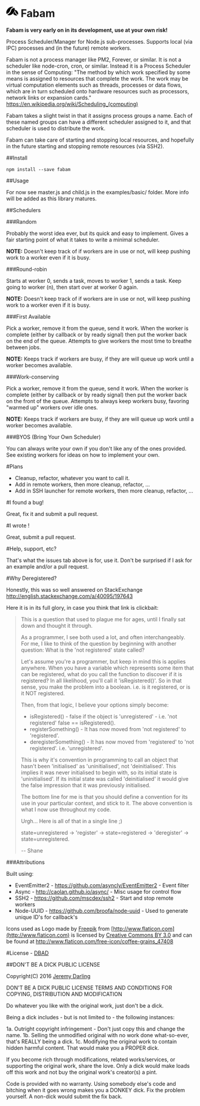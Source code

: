 ![Coffee Bean Logo](./logo/coffee-grains_32.png) Fabam
===

**Fabam is very early on in its development, use at your own risk!**

Process Scheduler/Manager for Node.js sub-processes.  Supports local (via IPC) processes and (in the future) remote workers.

Fabam is not a process manager like PM2, Forever, or similar.  It is not a scheduler like node-cron, cron, or similar.  Instead it is a Process Scheduler in the sense of Computing: "The method by which work specified by some means is assigned to resources that complete the work.  The work may be virtual computation elements such as threads, processes or data flows, which are in turn scheduled onto hardware resources such as processors, network links or expansion cards." https://en.wikipedia.org/wiki/Scheduling_(computing)

Fabam takes a slight twist in that it assigns process groups a name.  Each of these named groups can have a different scheduler assigned to it, and that scheduler is used to distribute the work.

Fabam can take care of starting and stopping local resources, and hopefully in the future starting and stopping remote resources (via SSH2).

##Install

```
npm install --save fabam
```

##Usage

For now see master.js and child.js in the examples/basic/ folder.  More info will be added as this library matures.

##Schedulers

###Random

Probably the worst idea ever, but its quick and easy to implement.  Gives a fair starting point of what it takes to write a minimal scheduler.

**NOTE:** Doesn't keep track of if workers are in use or not, will keep pushing work to a worker even if it is busy.

###Round-robin

Starts at worker 0, sends a task, moves to worker 1, sends a task.  Keep going to worker (n), then start over at worker 0 again.

**NOTE:** Doesn't keep track of if workers are in use or not, will keep pushing work to a worker even if it is busy.

###First Available

Pick a worker, remove it from the queue, send it work.  When the worker is complete (either by callback or by ready signal) then put the worker back on the end of the queue.  Attempts to give workers the most time to breathe between jobs.

**NOTE:** Keeps track if workers are busy, if they are will queue up work until a worker becomes available.

###Work-conserving

Pick a worker, remove it from the queue, send it work.  When the worker is complete (either by callback or by ready signal) then put the worker back on the front of the queue.  Attempts to always keep workers busy, favoring "warmed up" workers over idle ones.

**NOTE:** Keeps track if workers are busy, if they are will queue up work until a worker becomes available.

###BYOS (Bring Your Own Scheduler)

You can always write your own if you don't like any of the ones provided.  See existing workers for ideas on how to implement your own.

#Plans

 * Cleanup, refactor, whatever you want to call it.
 * Add in remote workers, then more cleanup, refactor, ...
 * Add in SSH launcher for remote workers, then more cleanup, refactor, ...

#I found a bug!

Great, fix it and submit a pull request.

#I wrote <insert great feature here>!

Great, submit a pull request.

#Help, support, etc?

That's what the issues tab above is for, use it.  Don't be surprised if I ask for an example and/or a pull request.

#Why Deregistered?

Honestly, this was so well answered on StackExchange http://english.stackexchange.com/a/40095/197643

Here it is in its full glory, in case you think that link is clickbait:

> This is a question that used to plague me for ages, until I finally sat down and thought it through.
>
> As a programmer, I see both used a lot, and often interchangeably. For me, I like to think of the question by beginning with another question: What is the 'not registered' state called?
>
> Let's assume you're a programmer, but keep in mind this is applies anywhere. When you have a variable which represents some item that can be registered, what do you call the function to discover if it is registered? In all likelihood, you'll call it 'isRegistered()'. So in that sense, you make the problem into a boolean. i.e. is it registered, or is it NOT registered.
>
> Then, from that logic, I believe your options simply become:
>
>  * isRegistered() - false if the object is 'unregistered' - i.e. 'not registered' false == isRegistered().
>  * registerSomething() - It has now moved from 'not registered' to 'registered'.
>  * deregisterSomething() - It has now moved from 'registered' to 'not registered'. i.e. 'unregistered'.
>
> This is why it's convention in programming to call an object that hasn't been 'initialised' as 'uninitialised', not 'deinitialised'. This implies it was never initialised to begin with, so its initial state is 'uninitialised'. If its initial state was called 'deinitialised' it would give the false impression that it was previously initialised.
>
> The bottom line for me is that you should define a convention for its use in your particular context, and stick to it. The above convention is what I now use throughout my code.
>
> Urgh... Here is all of that in a single line ;)
>
> state=unregistered -> 'register' -> state=registered -> 'deregister'
> -> state=unregistered.
>
> -- Shane

###Attributions

Built using:

 * EventEmitter2 - https://github.com/asyncly/EventEmitter2 - Event filter
 * Async - http://caolan.github.io/async/ - Misc usage for control flow
 * SSH2 - https://github.com/mscdex/ssh2 - Start and stop remote workers
 * Node-UUID - https://github.com/broofa/node-uuid - Used to generate unique ID's for callback's

Icons used as Logo made by [Freepik](http://www.freepik.com) from [http://www.flaticon.com](http://www.flaticon.com) is licensed by [Creative Commons BY 3.0](http://creativecommons.org/licenses/by/3.0/) and can be found at http://www.flaticon.com/free-icon/coffee-grains_47408

#License - [DBAD](http://www.dbad-license.org/)

##DON'T BE A DICK PUBLIC LICENSE

Copyright(C) 2016 [Jeremy Darling](jeremy.darling@gmail.com)

DON'T BE A DICK PUBLIC LICENSE TERMS AND CONDITIONS FOR COPYING, DISTRIBUTION AND MODIFICATION

Do whatever you like with the original work, just don't be a dick.

Being a dick includes - but is not limited to - the following instances:

1a. Outright copyright infringement - Don't just copy this and change the name.
1b. Selling the unmodified original with no work done what-so-ever, that's REALLY being a dick.
1c. Modifying the original work to contain hidden harmful content. That would make you a PROPER dick.

If you become rich through modifications, related works/services, or supporting the original work, share the love. Only a dick would make loads off this work and not buy the original work's creator(s) a pint.

Code is provided with no warranty. Using somebody else's code and bitching when it goes wrong makes you a DONKEY dick. Fix the problem yourself. A non-dick would submit the fix back.
